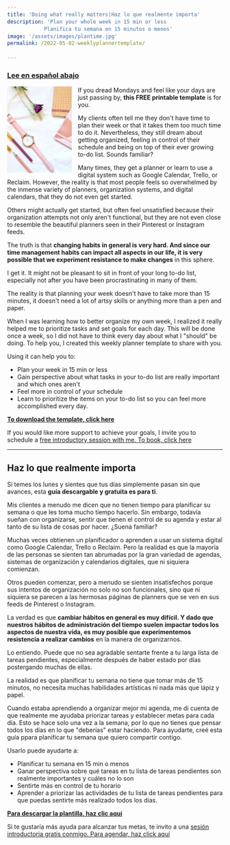 ```yaml
---
title: 'Doing what really matters|Haz lo que realmente importa'
description: 'Plan your whole week in 15 min or less 
			Planifica tu semana en 15 minutos o menos'
image: '/assets/images/plantime.jpg'
permalink: /2022-05-02-weeklyplannertemplate/

---
```


### [Lee en español abajo](#haz-lo-que-realmente-importa)

<img align="left" src='/assets/images/plantime.jpg' width='30%' style='margin-right:1em'> If you dread Mondays and feel like your days are just passing by, **this FREE printable template** is for you.

My clients often tell me they don't have time to plan their week or that it takes them too much time to do it. Nevertheless, they still dream about getting organized, feeling in control of their schedule and being on top of their ever growing to-do list. Sounds familiar?

Many times, they get a planner or learn to use a digital system such as Google Calendar, Trello, or Reclaim. However, the reality is that most people feels so overwhelmed by the inmense variety of planners, organization systems, and digital calendars, that they do not even get started. 

Others might actually get started, but often feel unsatisfied because their organization attempts not only aren't functional, but they are not even close to resemble the beautiful planners seen in their Pinterest or Instagram feeds. 

The truth is that **changing habits in general is very hard. And since our time management habits can impact all aspects in our life, it is very possible that we experiment resistance to make changes** in this sphere.

I get it. It might not be pleasant to sit in front of your long to-do list, especially not after you have been procrastinating in many of them. 

The reality is that planning your week doesn't have to take more than 15 minutes, it doesn't need a lot of artsy skills or anything more than a pen and paper.

When I was learning how to better organize my own week, I realized it really helped me to prioritize tasks and set goals for each day. This will be done once a week, so I did not have to think every day about what I "should" be doing. To help you, I created this weekly planner template to share with you.

Using it can help you to:
- Plan your week in 15 min or less
- Gain perspective about what tasks in your to-do list are really important and which ones aren't
- Feel more in control of your schedule
- Learn to prioritize the items on your to-do list so you can feel more accomplished every day. 

**[To download the template, click here](/assets/files/ENG_weeklyplanner.pdf)**

If you would like more support to achieve your goals, I invite you to schedule a [free introductory session with me. To book, click here](https://calendly.com/vmorah)

---

## Haz lo que realmente importa

Si temes los lunes y sientes que tus días simplemente pasan sin que avances, esta **guía descargable y gratuita es para ti**.

Mis clientes a menudo me dicen que no tienen tiempo para planificar su semana o que les toma mucho tiempo hacerlo. Sin embargo, todavía sueñan con organizarse, sentir que tienen el control de su agenda y estar al tanto de su lista de cosas por hacer. ¿Suena familiar?

Muchas veces obtienen un planificador o aprenden a usar un sistema digital como Google Calendar, Trello o Reclaim. Pero la realidad es que la mayoría de las personas se sienten tan abrumadas por la gran variedad de agendas, sistemas de organización y calendarios digitales, que ni siquiera comienzan.

Otros pueden comenzar, pero a menudo se sienten insatisfechos porque sus intentos de organización no solo no son funcionales, sino que ni siquiera se parecen a las hermosas páginas de planners que se ven en sus feeds de Pinterest o Instagram.

La verdad es que **cambiar hábitos en general es muy difícil. Y dado que nuestros hábitos de administración del tiempo suelen impactar todos los aspectos de nuestra vida, es muy posible que experimentemos resistencia a realizar cambios** en la manera de organizarnos.

Lo entiendo. Puede que no sea agradable sentarte frente a tu larga lista de tareas pendientes, especialmente después de haber estado por días postergando muchas de ellas.

La realidad es que planificar tu semana no tiene que tomar más de 15 minutos, no necesita muchas habilidades artísticas ni nada más que lápiz y papel.

Cuando estaba aprendiendo a organizar mejor mi agenda, me di cuenta de que realmente me ayudaba priorizar tareas y establecer metas para cada día. Esto se hace solo una vez a la semana, por lo que no tienes que pensar todos los días en lo que "deberías" estar haciendo. Para ayudarte, creé esta guía ppara planificar tu semana que quiero compartir contigo.

Usarlo puede ayudarte a:
- Planificar tu semana en 15 min o menos
- Ganar perspectiva sobre qué tareas en tu lista de tareas pendientes son realmente importantes y cuáles no lo son
- Sentirte más en control de tu horario
- Aprender a priorizar las actividades de tu lista de tareas pendientes para que puedas sentirte más realizado todos los días.

**[Para descargar la plantilla, haz clic aquí](/assets/files/ESP_weeklyplanner.pdf)**

Si te gustaría más ayuda para alcanzar tus metas, te invito a una [sesión introductoria gratis conmigo. Para agendar, haz click aquí](https://calendly.com/vmorah)